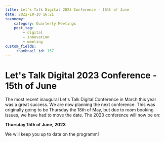 ```yaml
---
title: Let's Talk Digital 2023 Conference - 15th of June
date: 2022-10-10 16:21
taxonomy:
    category: Quarterly Meetings
    post_tag:
        - digital
        - innovation
        - meeting
custom_fields:
    _thumbnail_id: 157
---
```


# Let's Talk Digital 2023 Conference - 15th of June

The most recent inaugural Let's Talk Digital Conference in March this year was a great success. We are now planning the next conference. This was originally going to be Thursday the 18th of May, but due to room booking issues, we have had to move the date. The 2023 conference will now be on:

<strong>Thursday 15th of June, 2023</strong>

We will keep you up to date on the programm!
